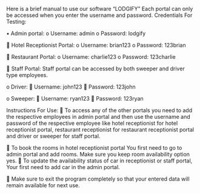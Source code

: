 Here is a brief manual to use our  software “LODGIFY”
Each portal can only be accessed when you enter the username and password.
Credentials For Testing:

•	Admin portal:
  o	Username: admin
  o	Password: lodgify
  
	Hotel Receptionist Portal:
  o	Username: brian123
  o	Password: 123brian
  
	Restaurant Portal:
  o	Username: charlie123
  o	Password: 123charlie
  
	Staff Portal:
  Staff portal can be accessed by both sweeper and driver type employees.
  
  o	Driver:
    	Username: john123
    	Password: 123john
    
  o	Sweeper:
    	Username: ryan123
    	Password: 123ryan


    
Instructions For Use:
  	To access any of the other portals you need to add the respective employees in admin portal and then use the username and password of the respective employee like hotel receptionist for hotel receptionist portal, restaurant receptionist for restaurant receptionist portal and driver or sweeper for staff portal.
  
  	To book the rooms in hotel receptionist portal You first need to go to admin portal and add rooms. Make sure you keep room availability option yes.
  	To update the availability status of car in receptionist or staff portal, Your first need to add car in the admin portal.
  
  	Make sure to exit the program completely so that your entered data will remain available for next use.
